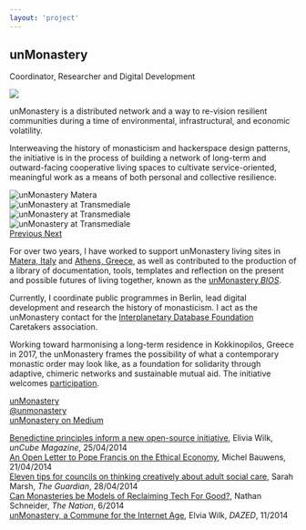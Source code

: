 ```yaml
---
layout: 'project'
---
```


<h2>unMonastery</h2>
<p class="title">Coordinator, Researcher and Digital Development</p>

<img class="circle" src="/images/unmonastery_logo.png">

<p>
  unMonastery is a distributed network and a way to re-vision resilient communities during a time of environmental, infrastructural, and economic volatility.
</p>
<p>
  Interweaving the history of monasticism and hackerspace design patterns, the initiative is in the process of building a network of long-term and outward-facing cooperative living spaces to cultivate service-oriented, meaningful work as a means of both personal and collective resilience.
</p>

<div id="unmonastery" class="carousel slide" data-ride="carousel" data-interval="false">
  <!-- Indicators
  <ol class="carousel-indicators">
    <li data-target="#unmonastery" data-slide-to="0" class="active"></li>
    <li data-target="#unmonastery" data-slide-to="1"></li>
    <li data-target="#unmonastery" data-slide-to="2"></li>
  </ol>-->

  <!-- Wrapper for slides -->
  <div class="carousel-inner" role="listbox">
    <div class="item active">
      <img class="img-responsive" src="/images/unmonastery_matera_02.jpg" alt="unMonastery Matera">
    </div>
    <div class="item">
      <img src="/images/unmonastery_transmediale_02.jpg" alt="unMonastery at Transmediale">
    </div>
      <div class="item">
        <img src="/images/unmonastery_matera.jpg" alt="unMonastery at Transmediale">
    </div>
    <div class="item">
      <img src="/images/unmonastery_transmediale_03.jpg" alt="unMonastery at Transmediale">
    </div>
 
  </div>
  <!-- Controls -->
  <div class="controls">
    <a href="#unmonastery" role="button" data-slide="prev" onclick="$('#unmonastery').carousel('prev')">
      <i class="fa fa-chevron-left" aria-hidden="true"></i>
      <span class="sr-only">Previous</span>
    </a>
    <a href="#unmonastery" role="button" data-slide="next" onclick="$('#unmonastery').carousel('next')">
      <span class="fa fa-chevron-right" aria-hidden="true"></span>
      <span class="sr-only">Next</span>
    </a>
  </div>
</div>

<p>
  For over two years, I have worked to support unMonastery living sites in <a href="http://matera.unmonastery.org">Matera, Italy</a> and <a href="http://athens.unmonastery.org">Athens, Greece</a>, as well as contributed to the production of a library of documentation, tools, templates and reflection on the present and possible futures of living together, known as the <a href="http://unmonastery.org/bios">unMonastery <em>BIOS</em></a>.
</p>
<p>
  Currently, I coordinate public programmes in Berlin, lead digital development and research the history of monasticism. I act as the unMonastery contact for the <a href="https://ipdb.foundation">Interplanetary Database Foundation</a> Caretakers association.
</p>
<p>
  Working toward harmonising a long-term residence in Kokkinopilos, Greece in 2017, the unMonastery frames the possibility of what a contemporary monastic order may look like, as a foundation for solidarity through adaptive, chimeric networks and sustainable mutual aid. The initiative welcomes <a href="http://unmonastery.org/participate">participation</a>.
</p>

<p>
<a href="http://unmonastery.org">unMonastery</a><br>
<a href="http://twitter.com/unmonastery">@unmonastery</a><br>
<a href="https://medium.com/@unmonastery">unMonastery on Medium</a>
</p>

[Benedictine principles inform a new open-source initiative](http://www.uncubemagazine.com/blog/12835325), Elivia Wilk, *unCube Magazine*, 25/04/2014   
[An Open Letter to Pope Francis on the Ethical Economy](http://blog.p2pfoundation.net/an-open-letter-to-pope-francis-on-the-ethical-economy/2014/04/21), Michel Bauwens, 21/04/2014  
[Eleven tips for councils on thinking creatively about adult social care](http://www.theguardian.com/local-government-network/2014/apr/28/eleven-tips-councils-thinking-creatively-adult-social-care), Sarah Marsh, *The Guardian*, 28/04/2014  
[Can Monasteries be Models of Reclaiming Tech For Good?](http://www.thenation.com/article/181398/can-monasteries-be-model-reclaiming-tech-culture-good), Nathan Schneider, *The Nation*, 6/2014  
[unMonastery, a Commune for the Internet Age](http://www.dazeddigital.com/artsandculture/article/22717/1/the-unmonastery-a-commune-for-the-internet-age), Elvia Wilk, *DAZED*, 11/2014